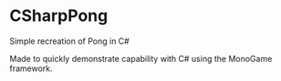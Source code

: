 # CSharpPong
Simple recreation of Pong in C#

Made to quickly demonstrate capability with C# using the MonoGame framework.
